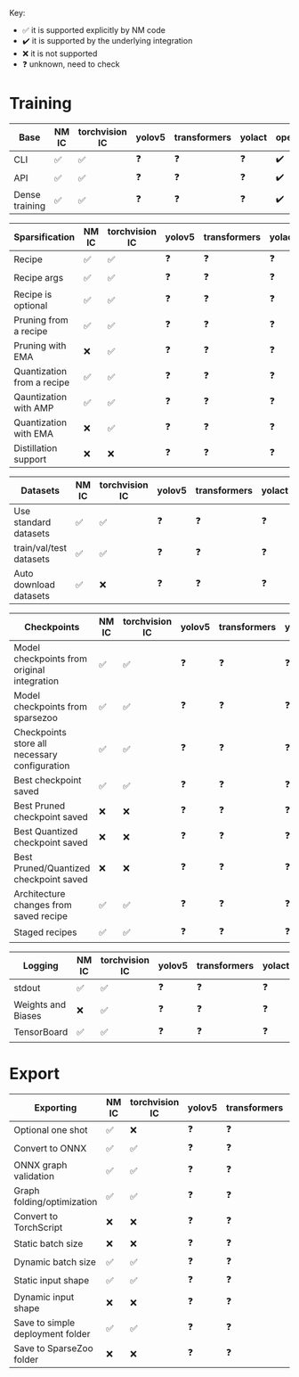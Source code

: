 Key: 
- ✅ it is supported explicitly by NM code
- ✔️ it is supported by the underlying integration
- ❌ it is not supported
- ❓ unknown, need to check

# Training

| Base           | NM IC | torchvision IC | yolov5 | transformers | yolact | openpifpaf |
| -------------- | ----- | -------------- | ------ | ------------ | ------ | ---------- |
| CLI            | ✅     | ✅              | ❓      | ❓            | ❓      | ✔️          |
| API            | ✅     | ✅              | ❓      | ❓            | ❓      | ✔️          |
| Dense training | ✅     | ✅              | ❓      | ❓            | ❓      | ✔️          |

| Sparsification             | NM IC | torchvision IC | yolov5 | transformers | yolact | openpifpaf |
| -------------------------- | ----- | -------------- | ------ | ------------ | ------ | ---------- |
| Recipe                     | ✅     | ✅              | ❓      | ❓            | ❓      | ✅          |
| Recipe args                | ✅     | ✅              | ❓      | ❓            | ❓      | ❌          |
| Recipe is optional         | ✅     | ✅              | ❓      | ❓            | ❓      | ✅          |
| Pruning from a recipe      | ✅     | ✅              | ❓      | ❓            | ❓      | ✅          |
| Pruning with EMA           | ❌     | ✅              | ❓      | ❓            | ❓      | ❌          |
| Quantization from a recipe | ✅     | ✅              | ❓      | ❓            | ❓      | ✅          |
| Qauntization with AMP      | ✅     | ✅              | ❓      | ❓            | ❓      | ❌          |
| Quantization with EMA      | ❌     | ✅              | ❓      | ❓            | ❓      | ❌          |
| Distillation support       | ❌     | ❌              | ❓      | ❓            | ❓      | ❌          |

| Datasets                | NM IC | torchvision IC | yolov5 | transformers | yolact | openpifpaf |
| ----------------------- | ----- | -------------- | ------ | ------------ | ------ | ---------- |
| Use standard datasets   | ✅     | ✅              | ❓      | ❓            | ❓      | ✔️          |
| train/val/test datasets | ✅     | ✅              | ❓      | ❓            | ❓      | ✔️          |
| Auto download datasets  | ✅     | ❌              | ❓      | ❓            | ❓      | ✔️          |

| Checkpoints                                   | NM IC | torchvision IC | yolov5 | transformers | yolact | openpifpaf |
| --------------------------------------------- | ----- | -------------- | ------ | ------------ | ------ | ---------- |
| Model checkpoints from original integration   | ✅     | ✅              | ❓      | ❓            | ❓      | ✅          |
| Model checkpoints from sparsezoo              | ✅     | ✅              | ❓      | ❓            | ❓      | ✅          |
| Checkpoints store all necessary configuration | ✅     | ✅              | ❓      | ❓            | ❓      | ✅          |
| Best checkpoint saved                         | ✅     | ✅              | ❓      | ❓            | ❓      | ✅          |
| Best Pruned checkpoint saved                  | ❌     | ❌              | ❓      | ❓            | ❓      | ❌          |
| Best Quantized checkpoint saved               | ❌     | ❌              | ❓      | ❓            | ❓      | ❌          |
| Best Pruned/Quantized checkpoint saved        | ❌     | ❌              | ❓      | ❓            | ❓      | ❌          |
| Architecture changes from saved recipe        | ✅     | ✅              | ❓      | ❓            | ❓      | ✅          |
| Staged recipes                                | ✅     | ✅              | ❓      | ❓            | ❓      | ✅          |

| Logging            | NM IC | torchvision IC | yolov5 | transformers | yolact | openpifpaf |
| ------------------ | ----- | -------------- | ------ | ------------ | ------ | ---------- |
| stdout             | ✅     | ✅              | ❓      | ❓            | ❓      | ✔️          |
| Weights and Biases | ❌     | ✅              | ❓      | ❓            | ❓      | ❌          |
| TensorBoard        | ✅     | ✅              | ❓      | ❓            | ❓      | ❌          |

# Export

| Exporting                        | NM IC | torchvision IC | yolov5 | transformers | yolact | openpifpaf |
| -------------------------------- | ----- | -------------- | ------ | ------------ | ------ | ---------- |
| Optional one shot                | ✅     | ❌              | ❓      | ❓            | ❓      | ✅          |
| Convert to ONNX                  | ✅     | ✅              | ❓      | ❓            | ❓      | ✅          |
| ONNX graph validation            | ✅     | ✅              | ❓      | ❓            | ❓      | ✅          |
| Graph folding/optimization       | ✅     | ✅              | ❓      | ❓            | ❓      | ✅          |
| Convert to TorchScript           | ❌     | ❌              | ❓      | ❓            | ❓      | ❌          |
| Static batch size                | ❌     | ❌              | ❓      | ❓            | ❓      | ❌          |
| Dynamic batch size               | ✅     | ✅              | ❓      | ❓            | ❓      | ✅          |
| Static input shape               | ✅     | ✅              | ❓      | ❓            | ❓      | ✅          |
| Dynamic input shape              | ❌     | ❌              | ❓      | ❓            | ❓      | ❌          |
| Save to simple deployment folder | ✅     | ✅              | ❓      | ❓            | ❓      | ✅          |
| Save to SparseZoo folder         | ❌     | ❌              | ❓      | ❓            | ❓      | ❌          |

